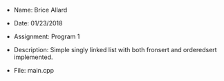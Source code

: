 - Name: Brice Allard
- Date: 01/23/2018
- Assignment: Program 1
- Description:
    Simple singly linked list with both fronsert and orderedsert implemented.
    
- File:
    main.cpp
